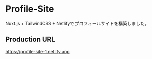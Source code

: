 # Profile-Site

Nuxt.js + TailwindCSS + Netlifyでプロフィールサイトを構築しました。

## Production URL

https://profile-site-1.netlify.app

